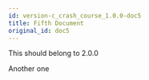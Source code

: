 ```yaml
---
id: version-c_crash_course_1.0.0-doc5
title: Fifth Document
original_id: doc5
---
```


This should belong to 2.0.0

Another one
